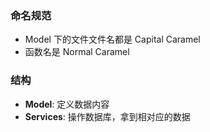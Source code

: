 ### 命名规范
- Model 下的文件文件名都是 Capital Caramel
- 函数名是 Normal Caramel


### 结构
- **Model**: 定义数据内容
- **Services**: 操作数据库，拿到相对应的数据 

